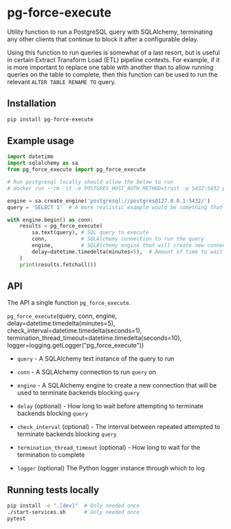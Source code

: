 # pg-force-execute

Utility function to run a PostgreSQL query with SQLAlchemy, terminating any other clients that continue to block it after a configurable delay.

Using this function to run queries is somewhat of a last resort, but is useful in certain Extract Transform Load (ETL) pipeline contexts. For example, if it is more important to replace one table with another than to allow running queries on the table to complete, then this function can be used to run the relevant `ALTER TABLE RENAME TO` query.


## Installation

```bash
pip install pg-force-execute
```


## Example usage

```python
import datetime
import sqlalchemy as sa
from pg_force_execute import pg_force_execute

# Run postgresql locally should allow the below to run
# docker run --rm -it -e POSTGRES_HOST_AUTH_METHOD=trust -p 5432:5432 postgres

engine = sa.create_engine('postgresql://postgres@127.0.0.1:5432/')
query = 'SELECT 1'  # A more realistic example would be something that needs an exclusive lock on a table

with engine.begin() as conn:
    results = pg_force_execute(
        sa.text(query), # SQL query to execute
        conn,           # SQLAlchemy connection to run the query
        engine,         # SQLAlchemy engine that will create new connections to cancel blocking queries
        delay=datetime.timedelta(minutes=5),  # Amount of time to wait before cancelling queries
    )
    print(results.fetchall())
```


## API

The API a single function `pg_force_execute`.

`pg_force_execute`(query, conn, engine, delay=datetime.timedelta(minutes=5), check_interval=datetime.timedelta(seconds=1), termination_thread_timeout=datetime.timedelta(seconds=10), logger=logging.getLogger("pg_force_execute"))

- `query` - A SQLAlchemy text instance of the query to run

- `conn` - A SQLAlchemy connection to run `query` on

- `engine` - A SQLAlchemy engine to create a new connection that will be used to terminate backends blocking `query`

- `delay` (optional) - How long to wait before attempting to terminate backends blocking `query`

- `check_interval` (optional) - The interval between repeated attempted to terminate backends blocking `query`

- `termination_thread_timeout` (optional) - How long to wait for the termination to complete

- `logger` (optional) The Python logger instance through which to log


## Running tests locally

```bash
pip install -e ".[dev]"  # Only needed once
./start-services.sh      # Only needed once
pytest
```

